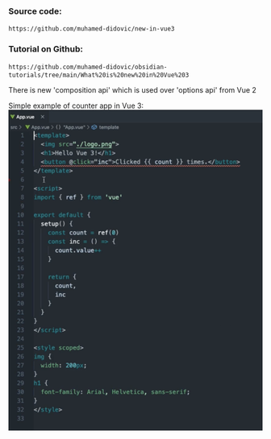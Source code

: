 ### Source code:  
```  
https://github.com/muhamed-didovic/new-in-vue3  
```  
  
### Tutorial on Github:  
```  
https://github.com/muhamed-didovic/obsidian-tutorials/tree/main/What%20is%20new%20in%20Vue%203  
```
There is new 'composition api' which is used over 'options api' from Vue 2

Simple example of counter app in Vue 3:
![](./assets/Pasted%20image%2020221104103233.png)